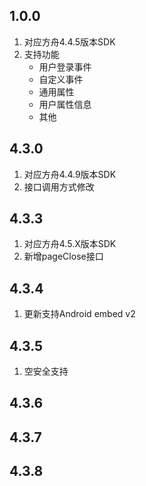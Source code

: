 ## 1.0.0

1. 对应方舟4.4.5版本SDK
2. 支持功能
    * 用户登录事件
    * 自定义事件
    * 通用属性
    * 用户属性信息
    * 其他
    
## 4.3.0

1. 对应方舟4.4.9版本SDK
2. 接口调用方式修改

## 4.3.3

1. 对应方舟4.5.X版本SDK
2. 新增pageClose接口

## 4.3.4

1. 更新支持Android embed v2

## 4.3.5

1. 空安全支持

## 4.3.6

## 4.3.7

## 4.3.8